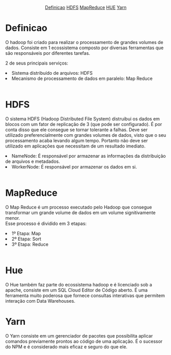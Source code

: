 <p align="center">
    <a href="#definicao">Definicao</a>
    <a href="#hdfs">HDFS</a>
    <a href="#mapreduce">MapReduce</a>
    <a href="#hue">HUE</a>
    <a href="#yarn">Yarn</a>
</p>

# Definicao
<p>O hadoop foi criado para realizar o processamento de grandes volumes de dados. Consiste em 1 ecossistema composto por diversas ferramentas que são responsáveis por diferentes tarefas.</p>

<p>2 de seus principais serviços:</p>
<li>Sistema distribuído de arquivos: HDFS</li>
<li>Mecanismo de processamento de dados em paralelo: Map Reduce</li><br>

# HDFS
<p>O sistema HDFS (Hadoop Distributed File System) distruibui os dados em blocos com um fator  de replicação de 3 (que pode ser configurado). É por conta disso que ele consegue se tornar tolerante a falhas.
Deve ser utilizado preferencialmente com grandes volumes de dados, visto que o seu processamento acaba levando algum tempo. Portanto não deve ser utilizado em aplicações que necessitam de um resultado imediato.
</p>
<li>NameNode: É responsável por armazenar as informações da distribuição de arquivos e metadados.</li>
<li>WorkerNode: É responsável por armazenar os dados em si.</li>
<br>

# MapReduce
<p>O Map Reduce é um processo executado pelo Hadoop que consegue transformar um grande volume de dados em um volume signitivamente menor.<br>Esse processo é dividido em 3 etapas:</p>

<li>1º Etapa: Map</li>
<li>2º Etapa: Sort</li>
<li>3º Etapa: Reduce</li><br>

# Hue
<p>O Hue também faz parte do ecossistema hadoop e é licenciado sob a apache, consiste em um SQL Cloud Editor de Código aberto. É uma ferramenta muito poderosa que fornece consultas interativas que permitem interação com Data Warehouses.</p>

# Yarn
<p>O Yarn consiste em um gerenciador de pacotes que possibilita aplicar comandos previamente prontos ao código de uma aplicação. É o sucessor do NPM e é considerado mais eficaz e seguro do que ele.</p>